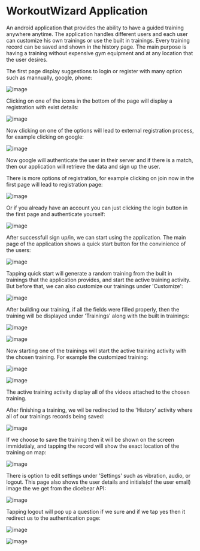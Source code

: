 # WorkoutWizard Application
An android application that provides the ability to have a guided training anywhere anytime. The application handles different users and each user can customize his own trainings or use the built in trainings. Every training record can be saved and shown in the history page. The main purpose is having a training without expensive gym equipment and at any location that the user desires.

The first page display suggestions to login or register with many option such as mannually, google, phone:

![image](https://user-images.githubusercontent.com/68230346/176455569-27e82ef1-45d2-40a3-b5c9-2aaba761b571.png)

Clicking on one of the icons in the bottom of the page will display a registration with exist details:

![image](https://user-images.githubusercontent.com/68230346/176455962-aee4ea31-898e-4a2b-80d5-07e2cc6b6ae8.png)

Now clicking on one of the options will lead to external registration process, for example clicking on google:

![image](https://user-images.githubusercontent.com/68230346/176456143-6f80476c-f295-4349-89a3-89e248defb77.png)

Now google will authenticate the user in their server and if there is a match, then our application will retrieve the data and sign up the user.

There is more options of registration, for example clicking on join now in the first page will lead to registration page:

![image](https://user-images.githubusercontent.com/68230346/176456507-5a27abbe-e96c-4d1d-ac4b-2179fae8ad68.png)

Or if you already have an account you can just clicking the login button in the first page and authenticate yourself:

![image](https://user-images.githubusercontent.com/68230346/176456736-2338f7d3-8a1a-41a3-ab43-793e59cea968.png)

After successfull sign up/in, we can start using the application. The main page of the application shows a quick start button for the convinience of the users:

![image](https://user-images.githubusercontent.com/68230346/176457064-871680a6-ed22-412b-8235-b15821d74b47.png)

Tapping quick start will generate a random training from the built in trainings that the application provides, and start the active training activity.
But before that, we can also customize our trainings under 'Customize':

![image](https://user-images.githubusercontent.com/68230346/176458174-c1390732-e011-43c6-8f45-c3ea8aa629e5.png)

After building our training, if all the fields were filled properly, then the training will be displayed under 'Trainings' along with the built in trainings:

![image](https://user-images.githubusercontent.com/68230346/176458441-6987fb7f-d826-48b9-ac5a-2a6531b76ae6.png)

![image](https://user-images.githubusercontent.com/68230346/176458302-27e2d99c-a03c-469c-a024-01b9907207d7.png)

Now starting one of the trainings will start the active training activity with the chosen training. For example the customized training:

![image](https://user-images.githubusercontent.com/68230346/176458976-2292535d-1dd6-4083-b2be-843d6f86cf70.png)

![image](https://user-images.githubusercontent.com/68230346/176458858-8a00f29e-fc5f-4971-b29e-ddcdcb3b05e4.png)

The active training activity display all of the videos attached to the chosen training.

After finishing a training, we wil be redirected to the 'History' activity where all of our trainings records being saved:

![image](https://user-images.githubusercontent.com/68230346/176459481-be2011a6-5358-4de0-99b5-04fac9345290.png)

If we choose to save the training then it will be shown on the screen immidetialy, and tapping the record will show the exact location of the training on map:

![image](https://user-images.githubusercontent.com/68230346/176459816-550c07b7-b7f3-41b5-9a50-5a86bd55f493.png)

There is option to edit settings under 'Settings' such as vibration, audio, or logout. This page also shows the user details and initials(of the user email) image the we get from the dicebear API:

![image](https://user-images.githubusercontent.com/68230346/176460267-5bee9c2e-2c56-432a-8175-9831552683b0.png)

Tapping logout will pop up a question if we sure and if we tap yes then it redirect us to the authentication page:

![image](https://user-images.githubusercontent.com/68230346/176460422-8576d3e1-dc05-4ea1-98d3-b6382733564a.png)

![image](https://user-images.githubusercontent.com/68230346/176460497-4b415fb7-5a75-4dd6-b724-2264132d3011.png)



